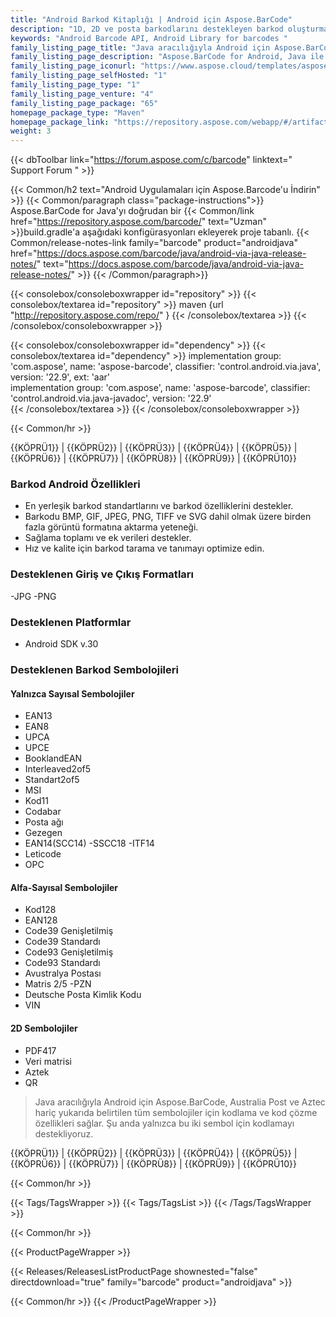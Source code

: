 ```yaml
---
title: "Android Barkod Kitaplığı | Android için Aspose.BarCode"
description: "1D, 2D ve posta barkodlarını destekleyen barkod oluşturma ve tarama için Android Kitaplığı'nı indirin. Android Barcode API, geliştiricilerin farklı sembolojiler belirterek kodları özelleştirmesine izin verir,"
keywords: "Android Barcode API, Android Library for barcodes "
family_listing_page_title: "Java aracılığıyla Android için Aspose.BarCode"
family_listing_page_description: "Aspose.BarCode for Android, Java ile yazılmış, sağlam ve güvenilir bir barkod oluşturma ve tanıma bileşenidir ve geliştiricilerin Java uygulamalarına hızlı ve kolay bir şekilde barkod oluşturma ve tanıma işlevselliği eklemelerine olanak tanır."
family_listing_page_iconurl: "https://www.aspose.cloud/templates/aspose/App_Themes/V3/images/barcode/272x272/aspose_barcode-for-java-min.png"
family_listing_page_selfHosted: "1"
family_listing_page_type: "1"
family_listing_page_venture: "4"
family_listing_page_package: "65"
homepage_package_type: "Maven"
homepage_package_link: "https://repository.aspose.com/webapp/#/artifacts/browse/tree/General/repo/com/aspose/aspose-barcode"
weight: 3
---
```


{{< dbToolbar link="https://forum.aspose.com/c/barcode" linktext=" Support Forum " >}}

{{< Common/h2 text="Android Uygulamaları için Aspose.Barcode'u İndirin"  >}}
{{< Common/paragraph class="package-instructions">}}
Aspose.BarCode for Java'yı doğrudan bir
{{< Common/link href="https://repository.aspose.com/barcode/" text="Uzman"  >}}build.gradle'a aşağıdaki konfigürasyonları ekleyerek proje tabanlı.
{{< Common/release-notes-link family="barcode" product="androidjava" href="https://docs.aspose.com/barcode/java/android-via-java-release-notes/" text="https://docs.aspose.com/barcode/java/android-via-java-release-notes/"  >}}
{{< /Common/paragraph>}}

{{< consolebox/consoleboxwrapper id="repository" >}}
{{< consolebox/textarea id="repository" >}}
maven {url "http://repository.aspose.com/repo/" }
{{< /consolebox/textarea >}}
{{< /consolebox/consoleboxwrapper >}}

{{< consolebox/consoleboxwrapper id="dependency" >}}
{{< consolebox/textarea id="dependency" >}}
implementation group: 'com.aspose', name: 'aspose-barcode', classifier: 'control.android.via.java', version: '22.9', ext: 'aar'      
implementation group: 'com.aspose', name: 'aspose-barcode', classifier: 'control.android.via.java-javadoc', version: '22.9'     
{{< /consolebox/textarea >}}
{{< /consolebox/consoleboxwrapper >}}

{{< Common/hr >}}

{{KÖPRÜ1}} | {{KÖPRÜ2}} | {{KÖPRÜ3}} | {{KÖPRÜ4}} | {{KÖPRÜ5}} | {{KÖPRÜ6}} | {{KÖPRÜ7}} | {{KÖPRÜ8}} | {{KÖPRÜ9}} | {{KÖPRÜ10}}

### Barkod Android Özellikleri

- En yerleşik barkod standartlarını ve barkod özelliklerini destekler.
- Barkodu BMP, GIF, JPEG, PNG, TIFF ve SVG dahil olmak üzere birden fazla görüntü formatına aktarma yeteneği.
- Sağlama toplamı ve ek verileri destekler.
- Hız ve kalite için barkod tarama ve tanımayı optimize edin.

### Desteklenen Giriş ve Çıkış Formatları

-JPG
-PNG

### Desteklenen Platformlar

- Android SDK v.30

### Desteklenen Barkod Sembolojileri

#### Yalnızca Sayısal Sembolojiler

- EAN13
- EAN8
- UPCA
- UPCE
- BooklandEAN
- Interleaved2of5
- Standart2of5
- MSI
- Kod11
- Codabar
- Posta ağı
- Gezegen
- EAN14(SCC14)
-SSCC18
-ITF14
- Leticode
- OPC

#### Alfa-Sayısal Sembolojiler

- Kod128
- EAN128
- Code39 Genişletilmiş
- Code39 Standardı
- Code93 Genişletilmiş
- Code93 Standardı
- Avustralya Postası
- Matris 2/5
-PZN
- Deutsche Posta Kimlik Kodu
- VIN

#### 2D Sembolojiler

- PDF417
- Veri matrisi
- Aztek
- QR

> Java aracılığıyla Android için Aspose.BarCode, Australia Post ve Aztec hariç yukarıda belirtilen tüm sembolojiler için kodlama ve kod çözme özellikleri sağlar. Şu anda yalnızca bu iki sembol için kodlamayı destekliyoruz.

{{KÖPRÜ1}} | {{KÖPRÜ2}} | {{KÖPRÜ3}} | {{KÖPRÜ4}} | {{KÖPRÜ5}} | {{KÖPRÜ6}} | {{KÖPRÜ7}} | {{KÖPRÜ8}} | {{KÖPRÜ9}} | {{KÖPRÜ10}}

{{< Common/hr >}}

{{< Tags/TagsWrapper >}}
{{< Tags/TagsList >}}
{{< /Tags/TagsWrapper >}}

{{< Common/hr >}}

{{< ProductPageWrapper >}}

<!-- ReleasesListProductPage-->

{{< Releases/ReleasesListProductPage shownested="false"  directdownload="true" family="barcode" product="androidjava" >}}

<!-- /ReleasesListProductPage-->

{{< Common/hr >}}
{{< /ProductPageWrapper >}}


